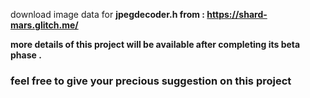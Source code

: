 download image data for <b>jpegdecoder.h<b> from : <a>https://shard-mars.glitch.me/</a>

more details of this project will be available after completing its beta phase .
<h3>feel free to give your precious suggestion on this project </h3>
